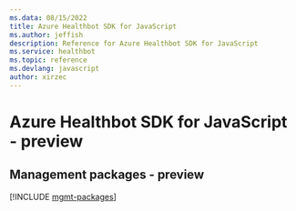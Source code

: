 ```yaml
---
ms.data: 08/15/2022
title: Azure Healthbot SDK for JavaScript
ms.author: jeffish
description: Reference for Azure Healthbot SDK for JavaScript
ms.service: healthbot
ms.topic: reference
ms.devlang: javascript
author: xirzec
---
```

# Azure Healthbot SDK for JavaScript - preview

## Management packages - preview
[!INCLUDE [mgmt-packages](healthbot-mgmt-index.md)]
